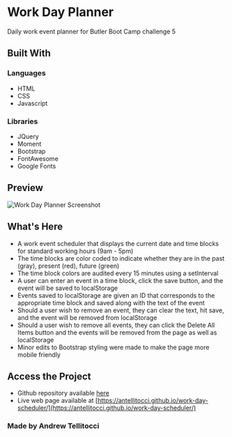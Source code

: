 # Work Day Planner

Daily work event planner for Butler Boot Camp challenge 5

## Built With
### Languages
* HTML
* CSS
* Javascript

### Libraries
* JQuery
* Moment
* Bootstrap
* FontAwesome
* Google Fonts

## Preview

<img src="#" alt="Work Day Planner Screenshot"/>

## What's Here

* A work event scheduler that displays the current date and time blocks for standard working hours (9am - 5pm)
* The time blocks are color coded to indicate whether they are in the past (gray), present (red), future (green)
* The time block colors are audited every 15 minutes using a setInterval
* A user can enter an event in a time block, click the save button, and the event will be saved to localStorage
* Events saved to localStorage are given an ID that corresponds to the appropriate time block and saved along with the text of the event
* Should a user wish to remove an event, they can clear the text, hit save, and the event will be removed from localStorage
* Should a user wish to remove all events, they can click the Delete All Items button and the events will be removed from the page as well as localStorage
* Minor edits to Bootstrap styling were made to make the page more mobile friendly

## Access the Project

* Github repository available [here](https://github.com/antellitocci/work-day-scheduler)
* Live web page available at [https://antellitocci.github.io/work-day-scheduler/](https://antellitocci.github.io/work-day-scheduler/)

### Made by Andrew Tellitocci

